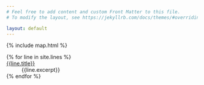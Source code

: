 ```yaml
---
# Feel free to add content and custom Front Matter to this file.
# To modify the layout, see https://jekyllrb.com/docs/themes/#overriding-theme-defaults

layout: default
---
```


<script>
    window.line_geojson = window.line_geojson || [];
    {% for geojson in site.data.geojson %}
        window.line_geojson.push( {{ geojson | jsonify }} );
    {% endfor %}
</script>

{% include map.html %}

<dl id="line list">
{% for line in site.lines %}
    <dt><a href="{{line.url}}">{{line.title}}</a></dt>
    <dd>{{line.excerpt}}</dd>
{% endfor %}
</dl>